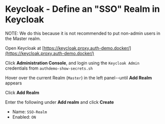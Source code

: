 # Keycloak - Define an "SSO" Realm in Keycloak

NOTE: We do this because it is not recommended to put non-admin users in the Master realm.

Open Keycloak at [https://keycloak.proxy.auth-demo.docker/](https://keycloak.proxy.auth-demo.docker/)

Click **Administration Console**, and login using the `Keycloak Admin` credentials from `authdemo-show-secrets.sh`

Hover over the current Realm (`Master`) in the left panel--until **Add Realm** appears

Click **Add Realm**

Enter the following under **Add realm** and click **Create**

* Name: `SSO-Realm`
* Enabled: `ON`
